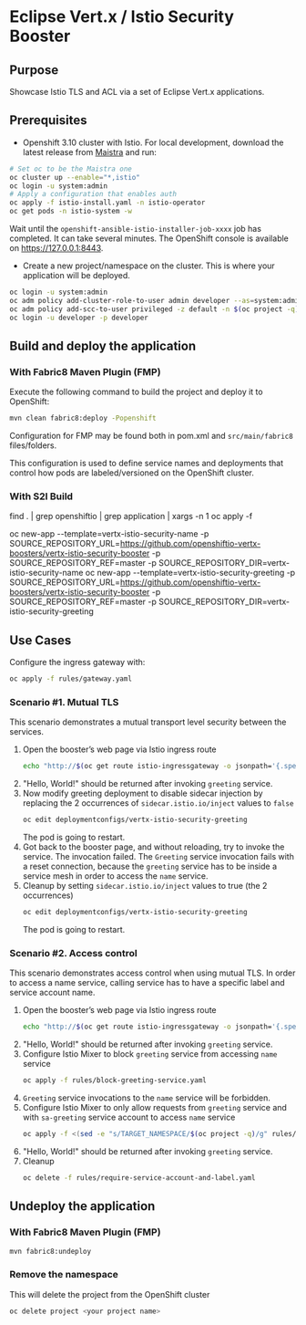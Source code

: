 # Eclipse Vert.x / Istio Security Booster

## Purpose
Showcase Istio TLS and ACL via a set of Eclipse Vert.x applications.

## Prerequisites

* Openshift 3.10 cluster with Istio. For local development, download the latest release from [Maistra](https://github.com/Maistra/origin/releases) and run:

```bash
# Set oc to be the Maistra one
oc cluster up --enable="*,istio"
oc login -u system:admin
# Apply a configuration that enables auth
oc apply -f istio-install.yaml -n istio-operator
oc get pods -n istio-system -w
```
Wait until the `openshift-ansible-istio-installer-job-xxxx` job has completed. It can take several minutes. The OpenShift console is available on https://127.0.0.1:8443.

* Create a new project/namespace on the cluster. This is where your application will be deployed.

```bash
oc login -u system:admin
oc adm policy add-cluster-role-to-user admin developer --as=system:admin
oc adm policy add-scc-to-user privileged -z default -n $(oc project -q)
oc login -u developer -p developer
```

## Build and deploy the application

### With Fabric8 Maven Plugin (FMP)
Execute the following command to build the project and deploy it to OpenShift:

```bash
mvn clean fabric8:deploy -Popenshift
```

Configuration for FMP may be found both in pom.xml and `src/main/fabric8` files/folders.

This configuration is used to define service names and deployments that control how pods are labeled/versioned on the OpenShift cluster.

### With S2I Build

find . | grep openshiftio | grep application | xargs -n 1 oc apply -f

oc new-app --template=vertx-istio-security-name -p SOURCE_REPOSITORY_URL=https://github.com/openshiftio-vertx-boosters/vertx-istio-security-booster -p SOURCE_REPOSITORY_REF=master -p SOURCE_REPOSITORY_DIR=vertx-istio-security-name
oc new-app --template=vertx-istio-security-greeting -p SOURCE_REPOSITORY_URL=https://github.com/openshiftio-vertx-boosters/vertx-istio-security-booster -p SOURCE_REPOSITORY_REF=master -p SOURCE_REPOSITORY_DIR=vertx-istio-security-greeting

## Use Cases

Configure the ingress gateway with:

```bash
oc apply -f rules/gateway.yaml
```

### Scenario #1. Mutual TLS

This scenario demonstrates a mutual transport level security between the services.

1. Open the booster’s web page via Istio ingress route
    ```bash
    echo "http://$(oc get route istio-ingressgateway -o jsonpath='{.spec.host}{"\n"}' -n istio-system)/"
    ```
2. "Hello, World!" should be returned after invoking `greeting` service.
3. Now modify greeting deployment to disable sidecar injection by replacing the 2 occurrences of `sidecar.istio.io/inject` values to `false`
    ```bash
    oc edit deploymentconfigs/vertx-istio-security-greeting
    ```
    The pod is going to restart. 
4. Got back to the booster page, and without reloading, try to invoke the service. The invocation failed. The `Greeting`
 service invocation fails with a reset connection, because the `greeting` service has to be inside a service mesh in 
 order to access the `name` service.
5. Cleanup by setting `sidecar.istio.io/inject` values to true (the 2 occurrences)
    ```bash
    oc edit deploymentconfigs/vertx-istio-security-greeting
    ```
   The pod is going to restart. 


### Scenario #2. Access control

This scenario demonstrates access control when using mutual TLS. In order to access a name service, calling service has to have a specific label and service account name.

1. Open the booster’s web page via Istio ingress route
    ```bash
    echo "http://$(oc get route istio-ingressgateway -o jsonpath='{.spec.host}{"\n"}' -n istio-system)/"
    ```
2. "Hello, World!" should be returned after invoking `greeting` service.
3. Configure Istio Mixer to block `greeting` service from accessing `name` service
    ```bash
    oc apply -f rules/block-greeting-service.yaml
    ```
4. `Greeting` service invocations to the `name` service will be forbidden.
5. Configure Istio Mixer to only allow requests from `greeting` service and with `sa-greeting` service account to access 
`name` service
    ```bash
    oc apply -f <(sed -e "s/TARGET_NAMESPACE/$(oc project -q)/g" rules/require-service-account-and-label.yaml)
    ```
6. "Hello, World!" should be returned after invoking `greeting` service.
7. Cleanup
    ```bash
    oc delete -f rules/require-service-account-and-label.yaml
    ```

## Undeploy the application

### With Fabric8 Maven Plugin (FMP)

```bash
mvn fabric8:undeploy
```

### Remove the namespace
This will delete the project from the OpenShift cluster

```bash
oc delete project <your project name>
```
